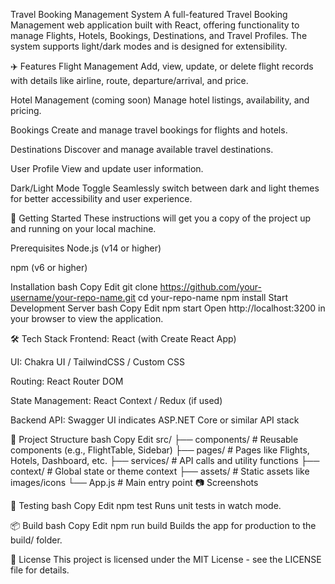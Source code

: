 Travel Booking Management System
A full-featured Travel Booking  Management web application built with React, offering functionality to manage Flights, Hotels, Bookings, Destinations, and Travel Profiles. The system supports light/dark modes and is designed for extensibility.

✈️ Features
Flight Management
Add, view, update, or delete flight records with details like airline, route, departure/arrival, and price.

Hotel Management (coming soon)
Manage hotel listings, availability, and pricing.

Bookings
Create and manage travel bookings for flights and hotels.

Destinations
Discover and manage available travel destinations.

User Profile
View and update user information.

Dark/Light Mode Toggle
Seamlessly switch between dark and light themes for better accessibility and user experience.

🚀 Getting Started
These instructions will get you a copy of the project up and running on your local machine.

Prerequisites
Node.js (v14 or higher)

npm (v6 or higher)

Installation
bash
Copy
Edit
git clone https://github.com/your-username/your-repo-name.git
cd your-repo-name
npm install
Start Development Server
bash
Copy
Edit
npm start
Open http://localhost:3200 in your browser to view the application.

🛠️ Tech Stack
Frontend: React (with Create React App)

UI: Chakra UI / TailwindCSS / Custom CSS

Routing: React Router DOM

State Management: React Context / Redux (if used)

Backend API: Swagger UI indicates ASP.NET Core or similar API stack

📁 Project Structure
bash
Copy
Edit
src/
├── components/      # Reusable components (e.g., FlightTable, Sidebar)
├── pages/           # Pages like Flights, Hotels, Dashboard, etc.
├── services/        # API calls and utility functions
├── context/         # Global state or theme context
├── assets/          # Static assets like images/icons
└── App.js           # Main entry point
📷 Screenshots

🧪 Testing
bash
Copy
Edit
npm test
Runs unit tests in watch mode.

📦 Build
bash
Copy
Edit
npm run build
Builds the app for production to the build/ folder.

📄 License
This project is licensed under the MIT License - see the LICENSE file for details.

